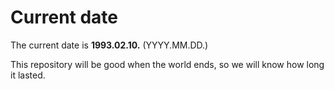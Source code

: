 # Current date

The current date is **1993.02.10.** (YYYY.MM.DD.)

This repository will be good when the world ends, so we will know how long it lasted.